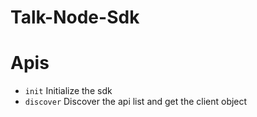 Talk-Node-Sdk
======

# Apis

* `init` Initialize the sdk
* `discover` Discover the api list and get the client object
